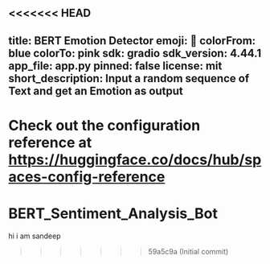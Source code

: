<<<<<<< HEAD
---
title: BERT Emotion Detector
emoji: 🏃
colorFrom: blue
colorTo: pink
sdk: gradio
sdk_version: 4.44.1
app_file: app.py
pinned: false
license: mit
short_description: Input a random sequence of Text and get an Emotion as output
---

Check out the configuration reference at https://huggingface.co/docs/hub/spaces-config-reference
=======
# BERT_Sentiment_Analysis_Bot


hi i am sandeep
>>>>>>> 59a5c9a (Initial commit)

